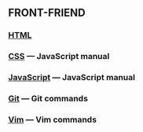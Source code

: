 ## FRONT-FRIEND

### [HTML](html/html.md)

### [CSS](css/css.md) — JavaScript manual

### [JavaScript](javascript/javascript.md) — JavaScript manual

### [Git](git/git.md) — Git commands

### [Vim](git/vim.md) — Vim commands
